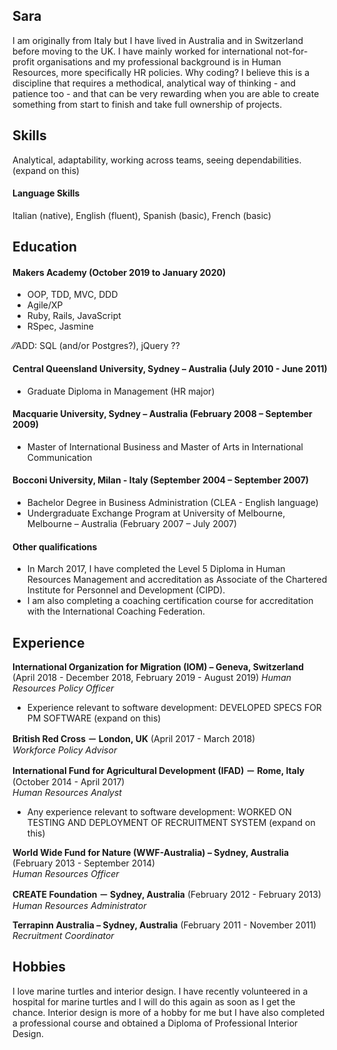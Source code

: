 ## Sara

I am originally from Italy but I have lived in Australia and in Switzerland before moving to the UK. 
I have mainly worked for international not-for-profit organisations and my professional background is in Human Resources, more specifically HR policies. 
Why coding? I believe this is a discipline that requires a methodical, analytical way of thinking - and patience too - and that can be very rewarding when you are able to create something from start to finish and take full ownership of projects. 

## Skills

Analytical, adaptability, working across teams, seeing dependabilities. (expand on this)


#### Language Skills

Italian (native), English (fluent), Spanish (basic), French (basic)

## Education

#### Makers Academy (October 2019 to January 2020)

- OOP, TDD, MVC, DDD
- Agile/XP
- Ruby, Rails, JavaScript
- RSpec, Jasmine

⁄⁄ADD: SQL (and/or Postgres?), jQuery ??

#### Central Queensland University, Sydney – Australia (July 2010 - June 2011)

- Graduate Diploma in Management (HR major)

#### Macquarie University, Sydney – Australia (February 2008 – September 2009)

- Master of International Business and Master of Arts in International Communication

#### Bocconi University, Milan - Italy (September 2004 – September 2007)

- Bachelor Degree in Business Administration (CLEA - English language)
- Undergraduate Exchange Program at University of Melbourne, Melbourne – Australia (February 2007 – July 2007)	

#### Other qualifications

- In March 2017, I have completed the Level 5 Diploma in Human Resources Management and accreditation as Associate of the Chartered Institute for Personnel and Development (CIPD).
-	I am also completing a coaching certification course for accreditation with the International Coaching Federation.

## Experience

**International Organization for Migration (IOM) – Geneva, Switzerland** 
(April  2018 - December 2018, February 2019 - August 2019) 
*Human Resources Policy Officer*  
- Experience relevant to software development:
DEVELOPED SPECS FOR PM SOFTWARE (expand on this)

**British Red Cross － London, UK** 
(April 2017 - March 2018)   
*Workforce Policy Advisor*  

**International Fund for Agricultural Development (IFAD) － Rome, Italy** 
(October 2014 - April 2017)   
*Human Resources Analyst*  
- Any experience relevant to software development:
WORKED ON TESTING AND DEPLOYMENT OF RECRUITMENT SYSTEM (expand on this)

**World Wide Fund for Nature (WWF-Australia) – Sydney, Australia** 
(February 2013 - September 2014)   
*Human Resources Officer*  

**CREATE Foundation － Sydney, Australia** (February 2012 - February 2013)   
*Human Resources Administrator*  

**Terrapinn Australia – Sydney, Australia** (February 2011 - November 2011)   
*Recruitment Coordinator*  

## Hobbies

I love marine turtles and interior design. I have recently volunteered in a hospital for marine turtles and I will do this again as soon as I get the chance. Interior design is more of a hobby for me but I have also completed a professional course and obtained a Diploma of Professional Interior Design.
